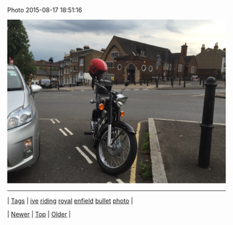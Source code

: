 <!--
title: Photo 2015-08-17 18
date: 2020-06-28T15:27:00.089Z
tags: ive, riding, royal, enfield, bullet, photo
-->


Photo 2015-08-17 18:51:16

![](126928992549-0.jpg)

<!--BOTTOM-POST-NAVIGATION-->
---

| [Tags](tags.md) | [ive](tag-ive.md) [riding](tag-riding.md) [royal](tag-royal.md) [enfield](tag-enfield.md) [bullet](tag-bullet.md) [photo](tag-photo.md) |

| [Newer](126830940724.md) | [Top](index.md) | [Older](127019931837.md) |